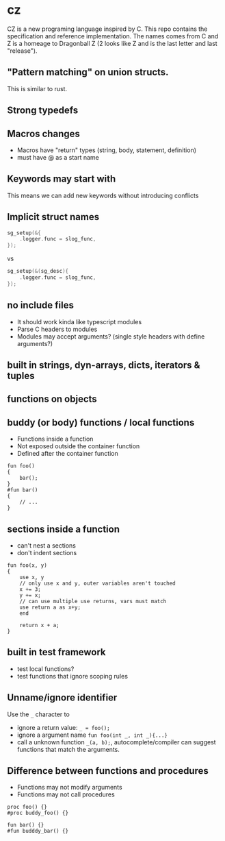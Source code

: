 # cz

CZ is a new programing language inspired by C. This repo contains the specification and reference implementation. The names comes from C and Z is a homeage to Dragonball Z (2 looks like Z and is the last letter and last "release").


## "Pattern matching" on union structs.
This is similar to rust.

## Strong typedefs

## Macros changes
* Macros have "return" types (string, body, statement, definition)
* must have @ as a start name

## Keywords may start with #
This means we can add new keywords without introducing conflicts

## Implicit struct names 
```c
sg_setup(&{
    .logger.func = slog_func,
});
```
vs
```c
sg_setup(&(sg_desc){
    .logger.func = slog_func,
});
```

## no include files
* It should work kinda like typescript modules
* Parse C headers to modules
* Modules may accept arguments? (single style headers with define arguments?)

## built in strings, dyn-arrays, dicts, iterators & tuples

## functions on objects

## buddy (or body) functions / local functions
* Functions inside a function
* Not exposed outside the container function
* Defined after the container function
```
fun foo()
{
    bar();
}
#fun bar()
{
    // ...
}
```

## sections inside a function
* can't nest a sections
* don't indent sections

```
fun foo(x, y)
{
    use x, y
    // only use x and y, outer variables aren't touched
    x += 3;
    y += x;
    // can use multiple use returns, vars must match
    use return a as x+y;
    end

    return x + a;
}
```

## built in test framework
* test local functions?
* test functions that ignore scoping rules

## Unname/ignore identifier
Use the `_` character to
* ignore a return value: `_ = foo();`
* ignore a argument name `fun foo(int _, int _){...}`
* call a unknown function `_(a, b);`, autocomplete/compiler can suggest functions that match the arguments.

## Difference between functions and procedures
* Functions may not modify arguments
* Functions may not call procedures

```
proc foo() {}
#proc buddy_foo() {}

fun bar() {}
#fun budddy_bar() {}
```

